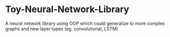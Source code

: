 # Toy-Neural-Network-Library
A neural network library using OOP which could generalize to more complex graphs and new layer types (eg. convolutional, LSTM)
